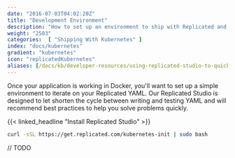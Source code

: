 ```yaml
---
date: "2016-07-03T04:02:20Z"
title: "Development Environment"
description: "How to set up an environment to ship with Replicated and Kubernetes"
weight: "2503"
categories:  [ "Shipping With Kubernetes" ]
index: "docs/kubernetes"
gradient: "kubernetes"
icon: "replicatedKubernetes"
aliases: [/docs/kb/developer-resources/using-replicated-studio-to-quickly-iterate-on-your-yaml/]
---
```


Once your application is working in Docker, you'll want to set up a simple environment to iterate on your Replicated YAML. Our Replicated Studio is designed to let shorten the cycle between writing and testing YAML and will recommend best practices to help you solve problems quickly.

{{< linked_headline "Install Replicated Studio" >}}

```bash
curl -sSL https://get.replicated.com/kubernetes-init | sudo bash
```

// TODO
